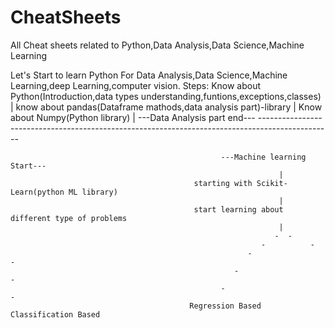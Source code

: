# CheatSheets
All Cheat sheets related to Python,Data Analysis,Data Science,Machine Learning 


Let's Start to learn Python For Data Analysis,Data Science,Machine Learning,deep Learning,computer vision.
Steps: 
                       Know about Python(Introduction,data types understanding,funtions,exceptions,classes)
                                                               |
                                     know about pandas(Dataframe mathods,data analysis part)-library
                                                               |
                                                         Know about Numpy(Python library)
                                                               |
                                                   ---Data Analysis part end---
                     ------------------------------------------------------------------------------------------------
                                                  
                                                   ---Machine learning Start---
                                                                |
                                             starting with Scikit-Learn(python ML library)
                                                                |
                                             start learning about different type of problems
                                                                |
                                                               -  -
                                                            -          -
                                                         -                -
                                                      -                      -
                                                   -                             -
                                            Regression Based                Classification Based
                                                   
                                                   
                                                         
                                                   
                                                       
